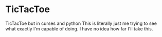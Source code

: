 # TicTacToe
TicTacToe but in curses and python
This is literally just me trying to see what exactly I'm capable of doing. I have no idea how far I'll take this.
